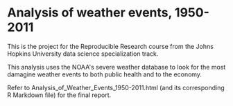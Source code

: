 # Analysis of weather events, 1950-2011

This is the project for the Reproducible Research course from the Johns Hopkins University data science specialization track.

This analysis uses the NOAA's severe weather database to look for the most
damagine weather events to both public health and to the economy. 

Refer to Analysis_of_Weather_Events_1950-2011.html (and its corresponding
R Markdown file) for the final report.
